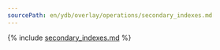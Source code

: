 ```yaml
---
sourcePath: en/ydb/overlay/operations/secondary_indexes.md
---
```


{% include [secondary_indexes.md](_includes/secondary_indexes.md) %}

